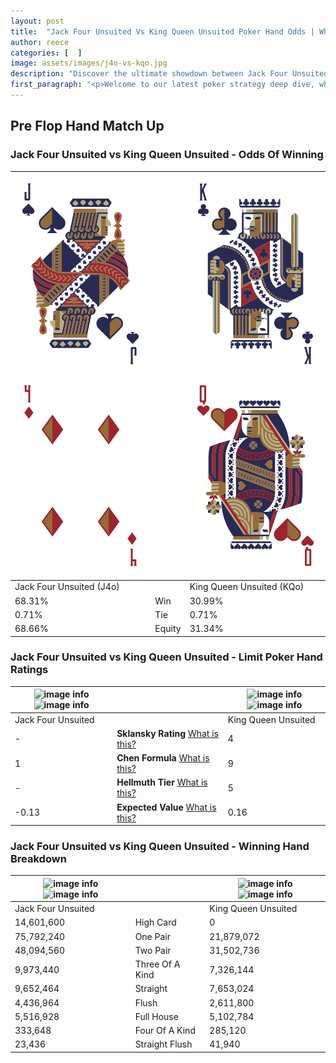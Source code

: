 ```yaml
---
layout: post
title:  "Jack Four Unsuited Vs King Queen Unsuited Poker Hand Odds | Which Is The Better Hand In Poker? A Complete Guide"
author: reece
categories: [  ]
image: assets/images/j4o-vs-kqo.jpg
description: "Discover the ultimate showdown between Jack Four Unsuited and King Queen Unsuited in poker! Uncover the odds, strategies, and scenarios where one hand triumphs over the other. Get ready to up your poker game with this thrilling analysis."
first_paragraph: "<p>Welcome to our latest poker strategy deep dive, where we're pitting two distinct hands against each other in a high-stakes showdown: Jack Four Unsuited vs King Queen Unsuited.</p><p>In the dynamic world of poker, every decision counts, and knowing which hand holds the upper hand is key to your success at the table.</p><p>In this article, we'll dissect these two hands, explore the scenarios where one dominates the other, and equip you with the knowledge to make strategic choices that can tip the odds in your favor.</p><p>Get ready to unravel the intriguing dynamics of these poker hands and elevate your game to new heights.</p>"
---
```




[comment]: # (sp0)

## Pre Flop Hand Match Up

<div class="table hand-ratings" markdown="1"> 



### Jack Four Unsuited vs King Queen Unsuited - Odds Of Winning


    
| ![image info](assets/images/hand1/j.png) ![image info](assets/images/hand1/4o.png) |  | ![image info](assets/images/hand2/k.png) ![image info](assets/images/hand2/qo.png) |
| -------- | -------- | -------- |
| Jack Four Unsuited (J4o) |  | King Queen Unsuited (KQo) |
| 68.31% | Win | 30.99% |
| 0.71% | Tie | 0.71% |
| 68.66% | Equity | 31.34% |




[comment]: # (sp1)



### Jack Four Unsuited vs King Queen Unsuited - Limit Poker Hand Ratings


    
| ![image info](https://www.riverpairs.com/assets/images/hand1/j.png) ![image info](https://www.riverpairs.com/assets/images/hand1/4o.png) |  | ![image info](https://www.riverpairs.com/assets/images/hand2/k.png) ![image info](https://www.riverpairs.com/assets/images/hand2/qo.png) |
| -------- | -------- | -------- |
| Jack Four Unsuited |  | King Queen Unsuited |
| - | **Sklansky Rating** [What is this?](/sklansky-rating-explained) | 4 |
| 1 | **Chen Formula** [What is this?](/chen-formula-explained) | 9 |
| - | **Hellmuth Tier** [What is this?](/Hellmuth-tier-explained) | 5 |
| -0.13 | **Expected Value** [What is this?](/expected-value-explained) | 0.16 |




[comment]: # (sp2)



### Jack Four Unsuited vs King Queen Unsuited - Winning Hand Breakdown


    
| ![image info](https://www.riverpairs.com/assets/images/hand1/j.png) ![image info](https://www.riverpairs.com/assets/images/hand1/4o.png) |  | ![image info](https://www.riverpairs.com/assets/images/hand2/k.png) ![image info](https://www.riverpairs.com/assets/images/hand2/qo.png) |
| -------- | -------- | -------- |
| Jack Four Unsuited |  | King Queen Unsuited |
| 14,601,600 | High Card | 0 |
| 75,792,240 | One Pair | 21,879,072 |
| 48,094,560 | Two Pair | 31,502,736 |
| 9,973,440 | Three Of A Kind | 7,326,144 |
| 9,652,464 | Straight | 7,653,024 |
| 4,436,964 | Flush | 2,611,800 |
| 5,516,928 | Full House | 5,102,784 |
| 333,648 | Four Of A Kind | 285,120 |
| 23,436 | Straight Flush | 41,940 |




[comment]: # (sp3)



</div>

[comment]: # (sp4)



[comment]: # (sp5)

